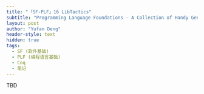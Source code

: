 ```yaml
---
title: "「SF-PLF」16 LibTactics"
subtitle: "Programming Language Foundations - A Collection of Handy General-Purpose Tactics"
layout: post
author: "Yufan Deng"
header-style: text
hidden: true
tags:
  - SF (软件基础)
  - PLF (编程语言基础)
  - Coq
  - 笔记
---
```


TBD
